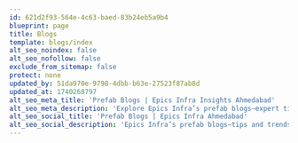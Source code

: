 ```yaml
---
id: 621d2f93-564e-4c63-baed-83b24eb5a9b4
blueprint: page
title: Blogs
template: blogs/index
alt_seo_noindex: false
alt_seo_nofollow: false
exclude_from_sitemap: false
protect: none
updated_by: 51da970e-9798-4dbb-b63e-27523f87ab8d
updated_at: 1740268797
alt_seo_meta_title: 'Prefab Blogs | Epics Infra Insights Ahmedabad'
alt_seo_meta_description: 'Explore Epics Infra’s prefab blogs—expert tips, trends, and insights on sustainable construction in Ahmedabad. Dive into our latest posts now!'
alt_seo_social_title: 'Prefab Blogs | Epics Infra Ahmedabad'
alt_seo_social_description: 'Epics Infra’s prefab blogs—tips and trends from Ahmedabad experts!'
---
```

